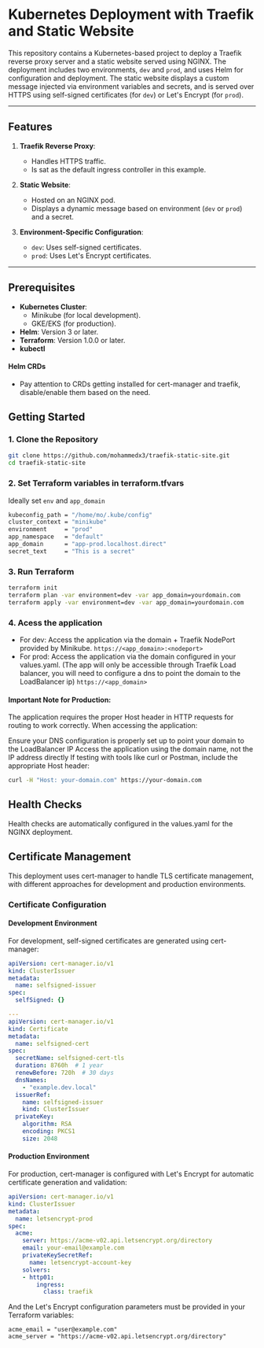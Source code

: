 # Kubernetes Deployment with Traefik and Static Website

This repository contains a Kubernetes-based project to deploy a Traefik reverse proxy server and a static website served using NGINX. The deployment includes two environments, `dev` and `prod`, and uses Helm for configuration and deployment. The static website displays a custom message injected via environment variables and secrets, and is served over HTTPS using self-signed certificates (for `dev`) or Let's Encrypt (for `prod`).

---

## Features

1. **Traefik Reverse Proxy**:
   - Handles HTTPS traffic.
   - Is sat as the default ingress controller in this example.

2. **Static Website**:
   - Hosted on an NGINX pod.
   - Displays a dynamic message based on environment (`dev` or `prod`) and a secret.

3. **Environment-Specific Configuration**:
   - `dev`: Uses self-signed certificates.
   - `prod`: Uses Let's Encrypt certificates.

---

## Prerequisites

- **Kubernetes Cluster**:
  - Minikube (for local development).
  - GKE/EKS (for production).
- **Helm**: Version 3 or later.
- **Terraform**: Version 1.0.0 or later.
- **kubectl**

#### Helm CRDs
- Pay attention to CRDs getting installed for cert-manager and traefik, disable/enable them based on the need. 

## Getting Started

### 1. Clone the Repository

```bash
git clone https://github.com/mohammedx3/traefik-static-site.git
cd traefik-static-site
```

### 2. Set Terraform variables in terraform.tfvars
Ideally set `env` and `app_domain`
```bash
kubeconfig_path = "/home/mo/.kube/config"
cluster_context = "minikube"
environment     = "prod"
app_namespace   = "default"
app_domain      = "app-prod.localhost.direct"
secret_text     = "This is a secret"
```

### 3. Run Terraform
```bash
terraform init
terraform plan -var environment=dev -var app_domain=yourdomain.com
terraform apply -var environment=dev -var app_domain=yourdomain.com
```

### 4. Acess the application
- For dev: Access the application via the domain + Traefik NodePort provided by Minikube. `https://<app_domain>:<nodeport>`
- For prod: Access the application via the domain configured in your values.yaml. (The app will only be accessible through Traefik Load balancer, you will need to configure a dns to point the domain to the LoadBalancer ip) `https://<app_domain>`

#### Important Note for Production:
The application requires the proper Host header in HTTP requests for routing to work correctly. When accessing the application:

Ensure your DNS configuration is properly set up to point your domain to the LoadBalancer IP
Access the application using the domain name, not the IP address directly
If testing with tools like curl or Postman, include the appropriate Host header:
```bash
curl -H "Host: your-domain.com" https://your-domain.com
```

## Health Checks
Health checks are automatically configured in the values.yaml for the NGINX deployment.

## Certificate Management
This deployment uses cert-manager to handle TLS certificate management, with different approaches for development and production environments.

### Certificate Configuration
#### Development Environment
For development, self-signed certificates are generated using cert-manager:
```yaml
apiVersion: cert-manager.io/v1
kind: ClusterIssuer
metadata:
  name: selfsigned-issuer
spec:
  selfSigned: {}

---
apiVersion: cert-manager.io/v1
kind: Certificate
metadata:
  name: selfsigned-cert
spec:
  secretName: selfsigned-cert-tls
  duration: 8760h  # 1 year
  renewBefore: 720h  # 30 days
  dnsNames:
    - "example.dev.local"
  issuerRef:
    name: selfsigned-issuer
    kind: ClusterIssuer
  privateKey:
    algorithm: RSA
    encoding: PKCS1
    size: 2048
```
#### Production Environment
For production, cert-manager is configured with Let's Encrypt for automatic certificate generation and validation:

```yaml
apiVersion: cert-manager.io/v1
kind: ClusterIssuer
metadata:
  name: letsencrypt-prod
spec:
  acme:
    server: https://acme-v02.api.letsencrypt.org/directory
    email: your-email@example.com
    privateKeySecretRef:
      name: letsencrypt-account-key
    solvers:
    - http01:
        ingress:
          class: traefik
```

And the Let's Encrypt configuration parameters must be provided in your Terraform variables:
```hcl
acme_email = "user@example.com"
acme_server = "https://acme-v02.api.letsencrypt.org/directory"
```
